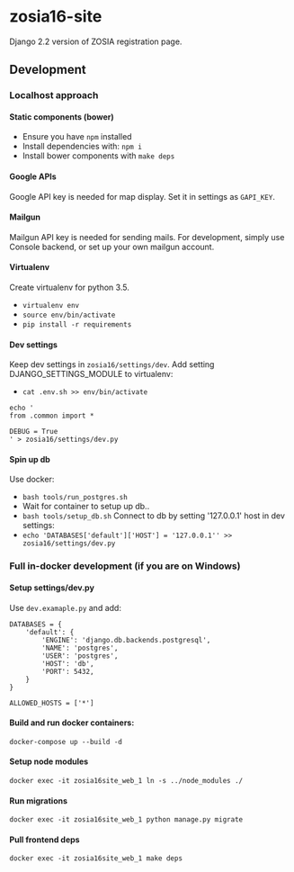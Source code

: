 # zosia16-site
Django 2.2 version of ZOSIA registration page.

## Development

### Localhost approach
#### Static components (bower)
* Ensure you have `npm` installed
* Install dependencies with: `npm i`
* Install bower components with `make deps`

#### Google APIs
Google API key is needed for map display. Set it in settings as `GAPI_KEY`.

#### Mailgun
Mailgun API key is needed for sending mails. For development, simply use Console backend, or set up your own mailgun account.

#### Virtualenv
Create virtualenv for python 3.5.
* `virtualenv env`
* `source env/bin/activate`
* `pip install -r requirements`

#### Dev settings
Keep dev settings in `zosia16/settings/dev`. Add setting DJANGO_SETTINGS_MODULE to virtualenv:
* `cat .env.sh >> env/bin/activate`
```
echo '
from .common import *

DEBUG = True
' > zosia16/settings/dev.py
```

#### Spin up db
Use docker:
* `bash tools/run_postgres.sh`
* Wait for container to setup up db..
* `bash tools/setup_db.sh`
Connect to db by setting '127.0.0.1' host in dev settings:
* `echo 'DATABASES['default']['HOST'] = '127.0.0.1'' >> zosia16/settings/dev.py`

### Full in-docker development (if you are on Windows)
#### Setup settings/dev.py
Use `dev.examaple.py` and add:
```
DATABASES = {
    'default': {
        'ENGINE': 'django.db.backends.postgresql',
        'NAME': 'postgres',
        'USER': 'postgres',
        'HOST': 'db',
        'PORT': 5432,
    }
}

ALLOWED_HOSTS = ['*']
```
#### Build and run docker containers:
`docker-compose up --build -d`
#### Setup node modules
`docker exec -it zosia16site_web_1 ln -s ../node_modules ./`
#### Run migrations
`docker exec -it zosia16site_web_1 python manage.py migrate`
#### Pull frontend deps
`docker exec -it zosia16site_web_1 make deps`
